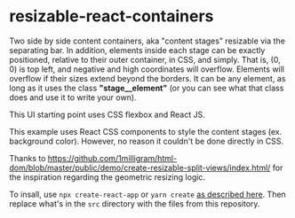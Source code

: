 # resizable-react-containers
Two side by side content containers, aka "content stages" resizable via the separating bar. In addition, elements inside each stage can be exactly positioned, relative to their outer container, in CSS, and simply. That is, (0, 0) is top left, and negative and high coordinates will overflow. Elements will overflow if their sizes extend beyond the borders. It can be any element, as long as it uses the class **"stage__element"** (or you can see what that class does and use it to write your own).

This UI starting point uses CSS flexbox and React JS.

This example uses React CSS components to style the content stages (ex. background color). However, no reason it couldn't be done directly in CSS. 

Thanks to https://github.com/1milligram/html-dom/blob/master/public/demo/create-resizable-split-views/index.html/ for the inspiration regarding the geometric resizing logic.

To insall, use `npx create-react-app` or `yarn create` [as described here](https://create-react-app.dev/docs/getting-started/). Then replace what's in the `src` directory with the files from this repository. 
